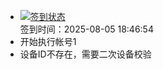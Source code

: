 - [![签到状态](https://github.com/womade/Cloud189-Actions/actions/workflows/main.yml/badge.svg?branch=main)](https://github.com/womade/Cloud189-Actions/actions/workflows/main.yml) <br> 签到时间：2025-08-05 18:46:54
- 开始执行帐号1
- 设备ID不存在，需要二次设备校验
